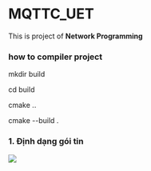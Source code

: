 # MQTTC_UET
This is project of **Network Programming**
### how to compiler project
mkdir build

cd build

cmake ..

cmake --build .

### 1. Định dạng gói tin

![](https://github.com/nguyenthangm49yt/MQTTC_UET/blob/master/docs/mes_format.png)

